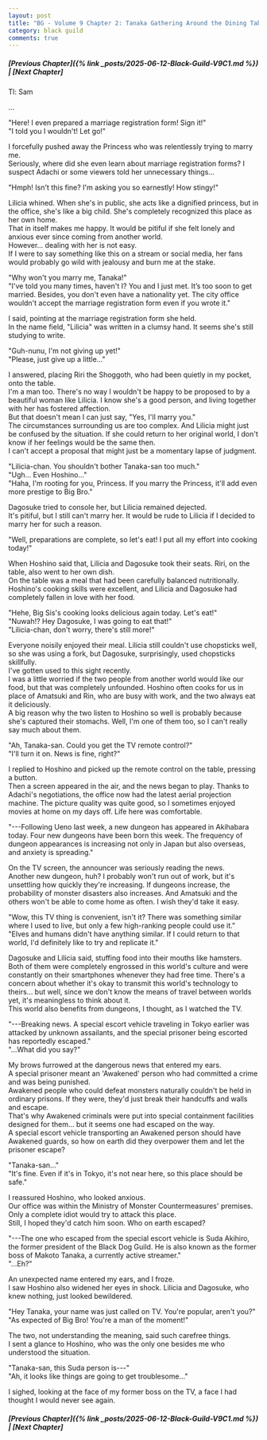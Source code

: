```yaml
---
layout: post
title: "BG - Volume 9 Chapter 2: Tanaka Gathering Around the Dining Table"
category: black guild
comments: true
---
```


##### [Previous Chapter]({% link _posts/2025-06-12-Black-Guild-V9C1.md %})  \| [Next Chapter]



Tl: Sam


…



"Here! I even prepared a marriage registration form! Sign it!"   
"I told you I wouldn't! Let go!"     

I forcefully pushed away the Princess who was relentlessly trying to marry me.     
Seriously, where did she even learn about marriage registration forms? I suspect Adachi or some viewers told her unnecessary things…     

"Hmph! Isn't this fine? I'm asking you so earnestly! How stingy!"   

Lilicia whined. When she's in public, she acts like a dignified princess, but in the office, she's like a big child. She's completely recognized this place as her own home.       
That in itself makes me happy. It would be pitiful if she felt lonely and anxious ever since coming from another world.       
However... dealing with her is not easy.     
If I were to say something like this on a stream or social media, her fans would probably go wild with jealousy and burn me at the stake.      

"Why won't you marry me, Tanaka!"      
"I've told you many times, haven't I? You and I just met. It’s too soon to get married. Besides, you don't even have a nationality yet. The city office wouldn't accept the marriage registration form even if you wrote it."<!--more-->

I said, pointing at the marriage registration form she held.     
In the name field, "Lilicia" was written in a clumsy hand. It seems she's still studying to write.

"Guh-nunu, I'm not giving up yet!"     
"Please, just give up a little..."     

I answered, placing Riri the Shoggoth, who had been quietly in my pocket, onto the table.      
I'm a man too. There's no way I wouldn't be happy to be proposed to by a beautiful woman like Lilicia. I know she's a good person, and living together with her has fostered affection.      
But that doesn't mean I can just say, "Yes, I'll marry you."      
The circumstances surrounding us are too complex. And Lilicia might just be confused by the situation. If she could return to her original world, I don't know if her feelings would be the same then.       
I can't accept a proposal that might just be a momentary lapse of judgment. 

"Lilicia-chan. You shouldn't bother Tanaka-san too much."      
"Ugh... Even Hoshino..."     
"Haha, I'm rooting for you, Princess. If you marry the Princess, it'll add even more prestige to Big Bro."    

Dagosuke tried to console her, but Lilicia remained dejected.     
It's pitiful, but I still can't marry her. It would be rude to Lilicia if I decided to marry her for such a reason.     

"Well, preparations are complete, so let's eat! I put all my effort into cooking today!"

When Hoshino said that, Lilicia and Dagosuke took their seats. Riri, on the table, also went to her own dish.     
On the table was a meal that had been carefully balanced nutritionally. Hoshino's cooking skills were excellent, and Lilicia and Dagosuke had completely fallen in love with her food.     

"Hehe, Big Sis's cooking looks delicious again today. Let's eat!"      
"Nuwah!? Hey Dagosuke, I was going to eat that!"    
"Lilicia-chan, don't worry, there's still more!"     

Everyone noisily enjoyed their meal. Lilicia still couldn't use chopsticks well, so she was using a fork, but Dagosuke, surprisingly, used chopsticks skillfully.      
I've gotten used to this sight recently.      
I was a little worried if the two people from another world would like our food, but that was completely unfounded. Hoshino often cooks for us in place of Amatsuki and Rin, who are busy with work, and the two always eat it deliciously.     
A big reason why the two listen to Hoshino so well is probably because she's captured their stomachs. Well, I'm one of them too, so I can't really say much about them.      

"Ah, Tanaka-san. Could you get the TV remote control?"     
"I'll turn it on. News is fine, right?"

I replied to Hoshino and picked up the remote control on the table, pressing a button.      
Then a screen appeared in the air, and the news began to play. Thanks to Adachi's negotiations, the office now had the latest aerial projection machine. The picture quality was quite good, so I sometimes enjoyed movies at home on my days off. Life here was comfortable.

<div data-nat="424166"></div>
"---Following Ueno last week, a new dungeon has appeared in Akihabara today. Four new dungeons have been born this week. The frequency of dungeon appearances is increasing not only in Japan but also overseas, and anxiety is spreading." 

On the TV screen, the announcer was seriously reading the news.       
Another new dungeon, huh? I probably won't run out of work, but it's unsettling how quickly they're increasing. If dungeons increase, the probability of monster disasters also increases. And Amatsuki and the others won't be able to come home as often. I wish they'd take it easy.     

"Wow, this TV thing is convenient, isn't it? There was something similar where I used to live, but only a few high-ranking people could use it."       
"Elves and humans didn't have anything similar. If I could return to that world, I'd definitely like to try and replicate it."

Dagosuke and Lilicia said, stuffing food into their mouths like hamsters.      
Both of them were completely engrossed in this world's culture and were constantly on their smartphones whenever they had free time. There's a concern about whether it's okay to transmit this world's technology to theirs... but well, since we don't know the means of travel between worlds yet, it's meaningless to think about it.       
This world also benefits from dungeons, I thought, as I watched the TV.

"---Breaking news. A special escort vehicle traveling in Tokyo earlier was attacked by unknown assailants, and the special prisoner being escorted has reportedly escaped."        
"...What did you say?"

My brows furrowed at the dangerous news that entered my ears.      
A special prisoner meant an 'Awakened' person who had committed a crime and was being punished.     
Awakened people who could defeat monsters naturally couldn't be held in ordinary prisons. If they were, they'd just break their handcuffs and walls and escape.      
That's why Awakened criminals were put into special containment facilities designed for them... but it seems one had escaped on the way.       
A special escort vehicle transporting an Awakened person should have Awakened guards, so how on earth did they overpower them and let the prisoner escape? 

"Tanaka-san..."      
"It's fine. Even if it's in Tokyo, it's not near here, so this place should be safe."

I reassured Hoshino, who looked anxious.     
Our office was within the Ministry of Monster Countermeasures' premises. Only a complete idiot would try to attack this place.     
Still, I hoped they'd catch him soon. Who on earth escaped?

"---The one who escaped from the special escort vehicle is Suda Akihiro, the former president of the Black Dog Guild. He is also known as the former boss of Makoto Tanaka, a currently active streamer."       
"...Eh?"

An unexpected name entered my ears, and I froze.      
I saw Hoshino also widened her eyes in shock. Lilicia and Dagosuke, who knew nothing, just looked bewildered.

"Hey Tanaka, your name was just called on TV. You're popular, aren't you?"       
"As expected of Big Bro! You're a man of the moment!"

The two, not understanding the meaning, said such carefree things.        
I sent a glance to Hoshino, who was the only one besides me who understood the situation.      

"Tanaka-san, this Suda person is---"      
"Ah, it looks like things are going to get troublesome..."

I sighed, looking at the face of my former boss on the TV, a face I had thought I would never see again.



##### [Previous Chapter]({% link _posts/2025-06-12-Black-Guild-V9C1.md %}) \| [Next Chapter]